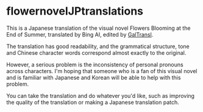 # flowernovelJPtranslations

This is a Japanese translation of the visual novel Flowers Blooming at the End of Summer, translated by Bing AI, edited by [GalTransl](https://github.com/XD2333/GalTransl/).

The translation has good readability, and the grammatical structure, tone and Chinese character words correspond almost exactly to the original.

However, a serious problem is the inconsistency of personal pronouns across characters. I'm hoping that someone who is a fan of this visual novel and is familiar with Japanese and Korean will be able to help with this problem.

You can take the translation and do whatever you'd like, such as improving the quality of the translation or making a Japanese translation patch.
